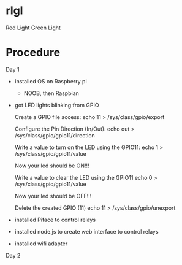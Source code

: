 rlgl
====

Red Light Green Light



Procedure
===

Day 1

- installed OS on Raspberry pi
    - NOOB, then Raspbian
 
- got LED lights blinking from GPIO

    Create a GPIO file access:
    echo 11 > /sys/class/gpio/export 
    
    Configure the Pin Direction (In/Out):
    echo out > /sys/class/gpio/gpio11/direction
    
    Write a value to turn on the LED using the GPIO11:
    echo 1 > /sys/class/gpio/gpio11/value
    
    Now your led should be ON!!!
    
    Write a value to clear the LED using the GPIO11
    echo 0 > /sys/class/gpio/gpio11/value
    
    Now your led should be OFF!!!
    
    Delete the created GPIO (11)
    echo 11 > /sys/class/gpio/unexport
    
- installed Piface to control relays

- installed node.js to create web interface to control relays

- installed wifi adapter



Day 2



